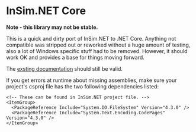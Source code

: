 # InSim.NET Core

**Note - this library may not be stable.**

This is a quick and dirty port of InSim.NET to .NET Core. Anything not compatible was stripped out or reworked without a huge amount of testing, also a lot of Windows specific stuff had to be removed. However, it should work OK and provides a base for things moving forward.

The [exsting documentation](https://github.com/alexmcbride/insimdotnet/wiki) should still be valid.

If you get errors at runtime about missing assemblies, make sure your project's csproj file has the two following dependencies listed:
```
<!-- These can be found in InSim.NET project file. -->
<ItemGroup>
  <PackageReference Include="System.IO.FileSystem" Version="4.3.0" />
  <PackageReference Include="System.Text.Encoding.CodePages" Version="4.3.0" />
</ItemGroup>
```
